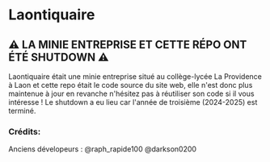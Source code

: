# Laontiquaire
## ⚠️ LA MINIE ENTREPRISE ET CETTE RÉPO ONT ÉTÉ SHUTDOWN ⚠️

Laontiquaire était une minie entreprise situé au collège-lycée La Providence à Laon et cette repo était le code source du site web, elle n'est donc plus maintenue à jour en revanche n'hésitez pas à réutiliser son code si il vous intéresse !
Le shutdown a eu lieu car l'année de troisième (2024-2025) est terminé.

### Crédits:
Anciens dévelopeurs : @raph_rapide100 @darkson0200
